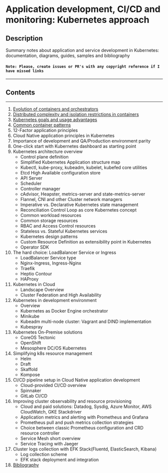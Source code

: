 # Application development, CI/CD and monitoring: Kubernetes approach

## Description

Summary notes about application and service development in Kubernetes: documentation, diagrams, guides, samples and bibliography

#### `Note: Please, create issues or PR's with any copyright reference if I have missed links`

------------
## Contents
------------
1. [Evolution of containers and orchestrators](docs/1-container-evolution.md)
2. [Distributed complexity and isolation restrictions in containers](docs/2-distributed-complexity-in-containers.md)
3. [Kubernetes goals and usage advantages](docs/3-kubernetes-goals.md)
4. [Common container patterns](docs/4-common-patterns.md)
5. 12-Factor application principles
6. Cloud Native application principles in Kubernetes
7. Importance of development and QA/Production environment parity
8. One-click start with Kubernetes dashboard as starting point
9. Kubernetes architecture overview
    - Control plane definition
    - Simplified Kubernetes Application structure map
    - Kubectl, kube-proxy, kubeadm, kubelet, kubefed core utilities
    - Etcd High Available configuration store
    - API Server
    - Scheduler
    - Controller manager
    - cAdvisor, Heapster, metrics-server and state-metrics-server
    - Flannel, CNI and other Cluster network managers
    - Imperative vs. Declarative Kubernetes state management
    - Reconciliation Control Loop as core Kubernetes concept
    - Common workload resources
    - Common storage resources
    - RBAC and Access Control resources
    - Stateless vs. Stateful Kubernetes services
    - Kubernetes design patterns
    - Custom Resource Definition as extensibility point in Kubernetes
    - Operator SDK
7. The hard choice: LoadBalancer Service or Ingress
    - LoadBalancer Service type
    - Nginx-Ingress, Ingress-Nginx
    - Traefik
    - Heptio Contour
    - HAProxy
8.  Kubernetes in Cloud
     - Landscape Overview
     - Cluster Federation and High Availability
9.  Kubernetes in development environment
      - Overview
      - Kubernetes as Docker Engine orchestrator
      - Minikube
      - Kubeadm multi-node cluster: Vagrant and DIND implementation
      - Kubespray
10. Kubernetes On-Premise solutions
      - CoreOS Tectonic
      - OpenShift
      - Mesosphere DC/OS Kubernetes
11. Simplifying k8s resource management
      - Helm
      - Draft
      - Skaffold
      - Kompose
12. CI/CD pipeline setup in Cloud Native application development
      - Cloud-provided CI/CD overview
      - Spinnaker
      - GitLab CI/CD
13. Improving cluster observability and resource provisioning
      - Cloud and paid solutions: Datadog, Sysdig, Azure Monitor, AWS CloudWatch, GKE Stackdriver
      - Application metrics and alerting with Prometheus and Grafana
      - Prometheus pull and push metrics collection strategies
      - Choice between classic Prometheus configuration and CRD resource controller
      - Service Mesh short overview
      - Service Tracing with Jaeger
14. Cluster logs collection with EFK Stack(Fluentd, ElasticSearch, Kibana)
      - Log collection scheme
      - EFK stack deployment and integration
15. [Bibliography](docs/15-bibliography.md)
